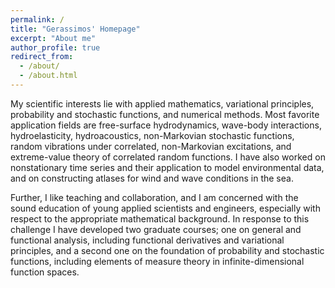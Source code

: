 ```yaml
---
permalink: /
title: "Gerassimos' Homepage"
excerpt: "About me"
author_profile: true
redirect_from: 
  - /about/
  - /about.html
---
```


My scientific interests lie with applied mathematics, variational principles, probability and stochastic functions, and numerical methods. Most favorite application fields are free-surface hydrodynamics, wave-body interactions, hydroelasticity, hydroacoustics, non-Markovian stochastic functions, random vibrations under correlated, non-Markovian excitations, and extreme-value theory of correlated random functions. I have also worked on nonstationary time series and their application to model environmental data, and on constructing atlases for wind and wave conditions in the sea.

Further, I like teaching and collaboration, and I am concerned with the sound education of young applied scientists and engineers, especially with respect to the appropriate mathematical background. In response to this challenge I have developed two graduate courses; one on general and functional analysis, including functional derivatives and variational principles, and a second one on the foundation of probability and stochastic functions, including elements of measure theory in infinite-dimensional function spaces. 
